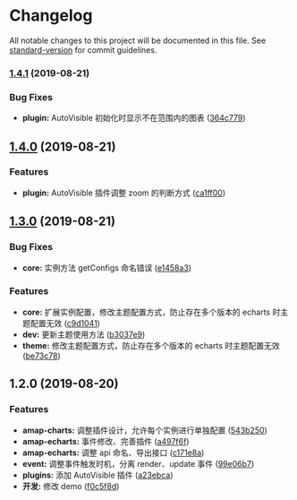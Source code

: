 # Changelog

All notable changes to this project will be documented in this file. See [standard-version](https://github.com/conventional-changelog/standard-version) for commit guidelines.

### [1.4.1](https://github.com/liuweiGL/amap-echarts/compare/v1.4.0...v1.4.1) (2019-08-21)


### Bug Fixes

* **plugin:** AutoVisible 初始化时显示不在范围内的图表 ([364c779](https://github.com/liuweiGL/amap-echarts/commit/364c779))

## [1.4.0](https://github.com/liuweiGL/amap-echarts/compare/v1.3.0...v1.4.0) (2019-08-21)


### Features

* **plugin:** AutoVisible 插件调整 zoom 的判断方式 ([ca1ff00](https://github.com/liuweiGL/amap-echarts/commit/ca1ff00))

## [1.3.0](https://github.com/liuweiGL/amap-echarts/compare/v1.2.0...v1.3.0) (2019-08-21)


### Bug Fixes

* **core:** 实例方法 getConfigs 命名错误 ([e1458a3](https://github.com/liuweiGL/amap-echarts/commit/e1458a3))


### Features

* **core:** 扩展实例配置，修改主题配置方式，防止存在多个版本的 echarts 时主题配置无效 ([c9d1041](https://github.com/liuweiGL/amap-echarts/commit/c9d1041))
* **dev:** 更新主题使用方法 ([b3037e9](https://github.com/liuweiGL/amap-echarts/commit/b3037e9))
* **theme:** 修改主题配置方式，防止存在多个版本的 echarts 时主题配置无效 ([be73c78](https://github.com/liuweiGL/amap-echarts/commit/be73c78))

## 1.2.0 (2019-08-20)


### Features

* **amap-charts:** 调整插件设计，允许每个实例进行单独配置 ([543b250](https://github.com/liuweiGL/amap-echarts/commit/543b250))
* **amap-echarts:** 事件修改、完善插件 ([a497f6f](https://github.com/liuweiGL/amap-echarts/commit/a497f6f))
* **amap-echarts:** 调整 api 命名、导出接口 ([c171e8a](https://github.com/liuweiGL/amap-echarts/commit/c171e8a))
* **event:** 调整事件触发时机，分离 render、update 事件 ([99e06b7](https://github.com/liuweiGL/amap-echarts/commit/99e06b7))
* **plugins:** 添加 AutoVisible 插件 ([a23ebca](https://github.com/liuweiGL/amap-echarts/commit/a23ebca))
* **开发:** 修改 demo ([f0c5f8d](https://github.com/liuweiGL/amap-echarts/commit/f0c5f8d))

